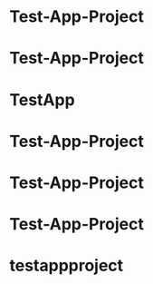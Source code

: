 # Test-App-Project
# Test-App-Project
# TestApp
# Test-App-Project
# Test-App-Project
# Test-App-Project
# testappproject
